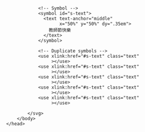 <!DOCTYPE html>
<html lang="zh-TW">
    <head>
        <meta charset="UTF-8">
        <style>
            /* Main styles */
@import url(http://fonts.googleapis.com/css?family=Open+Sans:800);

.text {
  fill: none;
  stroke-width: 6;
  stroke-linejoin: round;
  stroke-dasharray: 70 330;
  stroke-dashoffset: 0;
  -webkit-animation: stroke 6s infinite linear;
  animation: stroke 6s infinite linear;
}

.text:nth-child(5n + 1) {
  stroke: #F2385A;
  -webkit-animation-delay: -1.2s;
  animation-delay: -1.2s;
}
.text:nth-child(5n + 2) {
  stroke: #F5A503;
  -webkit-animation-delay: -2.4s;
  animation-delay: -2.4s;
}

.text:nth-child(5n + 3) {
  stroke: #E9F1DF;
  -webkit-animation-delay: -3.6s;
  animation-delay: -3.6s;
}

.text:nth-child(5n + 4) {
  stroke: #56D9CD;
  -webkit-animation-delay: -4.8s;
  animation-delay: -4.8s;
}

.text:nth-child(5n + 5) {
  stroke: #3AA1BF;
  -webkit-animation-delay: -6s;
  animation-delay: -6s;
}

@-webkit-keyframes stroke {
  100% {
    stroke-dashoffset: -400;
  }
}

@keyframes stroke {
  100% {
    stroke-dashoffset: -400;
  }
}

/* Other styles */
html, body {
  height: 100%;
}

body {
  background: #111;
  background-size: .2em 100%;
  font: 14.5em/1 Open Sans, Impact;
  text-transform: uppercase;
  margin: 0;
}

svg {
  position: absolute;
  width: 100%;
  height: 100%;
}
        </style>
        <body>
            <svg viewBox="0 0 600 300">

                <!-- Symbol -->
                <symbol id="s-text">
                  <text text-anchor="middle"
                        x="50%" y="50%" dy=".35em">
                    教師節快樂
                  </text>
                </symbol>  
              
                <!-- Duplicate symbols -->
                <use xlink:href="#s-text" class="text"
                     ></use>
                <use xlink:href="#s-text" class="text"
                     ></use>
                <use xlink:href="#s-text" class="text"
                     ></use>
                <use xlink:href="#s-text" class="text"
                     ></use>
                <use xlink:href="#s-text" class="text"
                     ></use>
              
            </svg>
        </body>
    </head>
</html>
